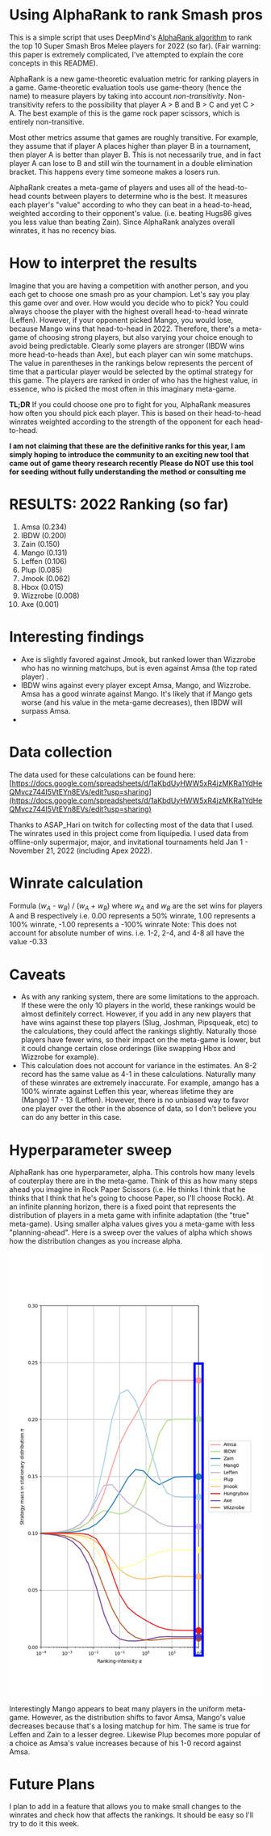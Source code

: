 # Using AlphaRank to rank Smash pros
This is a simple script that uses DeepMind's [AlphaRank algorithm](https://arxiv.org/abs/1903.01373) to rank the top 10 Super Smash Bros Melee players for 2022 (so far). (Fair warning: this paper is extremely complicated, I've attempted to explain the core concepts in this README).

AlphaRank is a new game-theoretic evaluation metric for ranking players in a game. Game-theoretic evaluation tools use game-theory (hence the name) to measure players by taking into account *non-transitivity*. Non-transitivity refers to the possibility that player A > B and B > C and yet C > A. The best example of this is the game rock paper scissors, which is entirely non-transitive. 

Most other metrics assume that games are roughly transitive. For example, they assume that if player A places higher than player B in a tournament, then player A is better than player B. This is not necessarily true, and in fact player A can lose to B and still win the tournament in a double elimination bracket. This happens every time someone makes a losers run.

AlphaRank creates a meta-game of players and uses all of the head-to-head counts between players to determine who is the best. It measures each player's "value" according to who they can beat in a head-to-head, weighted according to their opponent's value. (i.e. beating Hugs86 gives you less value than beating Zain). Since AlphaRank analyzes overall winrates, it has no recency bias.


# How to interpret the results
Imagine that you are having a competition with another person, and you each get to choose one smash pro as your champion. Let's say you play this game over and over. How would you decide who to pick? You could always choose the player with the highest overall head-to-head winrate (Leffen). However, if your opponent picked Mango, you would lose, because Mango wins that head-to-head in 2022. Therefore, there's a meta-game of choosing strong players, but also varying your choice enough to avoid being predictable. Clearly some players are stronger (IBDW wins more head-to-heads than Axe), but each player can win some matchups. 
The value in parentheses in the rankings below represents the percent of time that a particular player would be selected by the optimal strategy for this game. The players are ranked in order of who has the highest value, in essence, who is picked the most often in this imaginary meta-game.

**TL;DR** If you could choose one pro to fight for you, AlphaRank measures how often you should pick each player. This is based on their head-to-head winrates weighted according to the strength of the opponent for each head-to-head.

**I am not claiming that these are the definitive ranks for this year, I am simply hoping to introduce the community to an exciting new tool that came out of game theory research recently**
**Please do NOT use this tool for seeding without fully understanding the method or consulting me**


# RESULTS: 2022 Ranking (so far)
1. Amsa (0.234)
2. IBDW (0.200)
3. Zain (0.150)
4. Mango (0.131)
5. Leffen (0.106)
6. Plup (0.085)
7. Jmook (0.062)
8. Hbox (0.015)
9. Wizzrobe (0.008)
10. Axe (0.001)


# Interesting findings
* Axe is slightly favored against Jmook, but ranked lower than Wizzrobe who has no winning matchups, but is even against Amsa (the top rated player) .
* IBDW wins against every player except Amsa, Mango, and Wizzrobe. Amsa has a good winrate against Mango. It's likely that if Mango gets worse (and his value in the meta-game decreases), then IBDW will surpass Amsa.
* 


# Data collection
The data used for these calculations can be found here: [https://docs.google.com/spreadsheets/d/1aKbdUyHWW5xR4jzMKRa1YdHeQMvcz744I5VtEYn8EVs/edit?usp=sharing](https://docs.google.com/spreadsheets/d/1aKbdUyHWW5xR4jzMKRa1YdHeQMvcz744I5VtEYn8EVs/edit?usp=sharing)

Thanks to ASAP_Hari on twitch for collecting most of the data that I used. The winrates used in this project come from liquipedia. I used data from offline-only supermajor, major, and invitational tournaments held Jan 1 - November 21, 2022 (including Apex 2022).

# Winrate calculation
Formula ($w_A$ - $w_B$) / ($w_A$ + $w_B$) where $w_A$ and $w_B$ are the set wins for players A and B respectively
i.e. 0.00 represents a 50% winrate, 1.00 represents a 100% winrate, -1.00 represents a -100% winrate
Note: This does not account for absolute number of wins. i.e. 1-2, 2-4, and 4-8 all have the value -0.33

# Caveats
* As with any ranking system, there are some limitations to the approach. If these were the only 10 players in the world, these rankings would be almost definitely correct. However, if you add in any new players that have wins against these top players (Slug, Joshman, Pipsqueak, etc) to the calculations, they could affect the rankings slightly. Naturally those players have fewer wins, so their impact on the meta-game is lower, but it could change certain close orderings (like swapping Hbox and Wizzrobe for example).
* This calculation does not account for variance in the estimates. An 8-2 record has the same value as 4-1 in these calculations. Naturally many of these winrates are extremely inaccurate. For example, amango has a 100% winrate against Leffen this year, whereas lifetime they are (Mango) 17 - 13 (Leffen). However, there is no unbiased way to favor one player over the other in the absence of data, so I don't believe you can do any better in this case.

# Hyperparameter sweep
AlphaRank has one hyperparameter, alpha. This controls how many levels of couterplay there are in the meta-game. Think of this as how many steps ahead you imagine in Rock Paper Scissors (i.e. He thinks I think that he thinks that I think that he's going to choose Paper, so I'll choose Rock). At an infinite planning horizon, there is a fixed point that represents the distribution of players in a meta game with infinite adaptation (the "true" meta-game). Using smaller alpha values gives you a meta-game with less "planning-ahead". Here is a sweep over the values of alpha which shows how the distribution changes as you increase alpha.

![Alpha sweep](https://github.com/RyanNavillus/AlphaSmash/blob/main/Smash_sweep.png)

Interestingly Mango appears to beat many players in the uniform meta-game. However, as the distribution shifts to favor Amsa, Mango's value decreases because that's a losing matchup for him. The same is true for Leffen and Zain to a lesser degree. Likewise Plup becomes more popular of a choice as Amsa's value increases because of his 1-0 record against Amsa.

# Future Plans
I plan to add in a feature that allows you to make small changes to the winrates and check how that affects the rankings. It should be easy so I'll try to do it this week.
